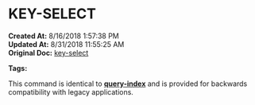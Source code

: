 # KEY-SELECT

**Created At:** 8/16/2018 1:57:38 PM  
**Updated At:** 8/31/2018 11:55:25 AM  
**Original Doc:** [key-select](https://docs.jbase.com/48152-indexes/key-select)  

**Tags:**
<badge text='query-index' vertical='middle' />

This command is identical to [**query-index**](query-index) and is provided for backwards compatibility with legacy applications.
